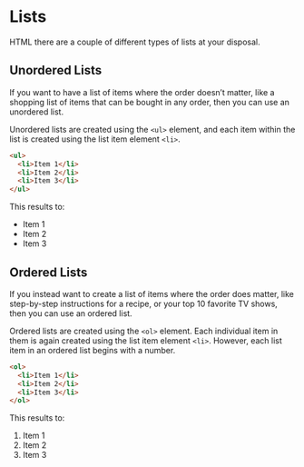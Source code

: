 # Lists
HTML there are a couple of different types of lists at your disposal.

## Unordered Lists
If you want to have a list of items where the order doesn’t matter, like a shopping list of items that can be bought in any order, then you can use an unordered list.

Unordered lists are created using the `<ul>` element, and each item within the list is created using the list item element `<li>`.
```HTML
<ul>
  <li>Item 1</li>
  <li>Item 2</li>
  <li>Item 3</li>
</ul>
```
This results to:

<ul>
  <li>Item 1</li>
  <li>Item 2</li>
  <li>Item 3</li>
</ul>

## Ordered Lists
If you instead want to create a list of items where the order does matter, like step-by-step instructions for a recipe, or your top 10 favorite TV shows, then you can use an ordered list.

Ordered lists are created using the `<ol>` element. Each individual item in them is again created using the list item element `<li>`. However, each list item in an ordered list begins with a number.
```HTML
<ol>
  <li>Item 1</li>
  <li>Item 2</li>
  <li>Item 3</li>
</ol>
```
This results to:



<ol>
  <li>Item 1</li>
  <li>Item 2</li>
  <li>Item 3</li>
</ol>
